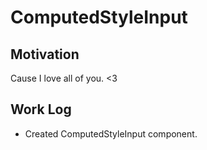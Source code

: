 # ComputedStyleInput

## Motivation
Cause I love all of you. <3

## Work Log
- Created ComputedStyleInput component.